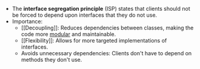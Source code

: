- The **interface segregation principle** (ISP) states that clients should not be forced to depend upon interfaces that they do not use.
- Importance:
	- [[Decoupling]]: Reduces dependencies between classes, making the code more [modular](https://en.wikipedia.org/wiki/Modularity) and maintainable.
	- [[Flexibility]]: Allows for more targeted implementations of interfaces.
	- Avoids unnecessary dependencies: Clients don't have to depend on methods they don't use.